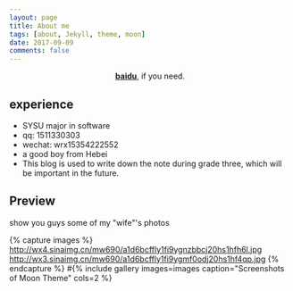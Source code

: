 ```yaml
---
layout: page
title: About me
tags: [about, Jekyll, theme, moon]
date: 2017-09-09
comments: false
---
```

    
<center><a href="http://www.baidu.com"><b>baidu</b></a>, if you need.</center>

## experience
* SYSU  major in  software
* qq: 1511330303
* wechat: wrx15354222552
* a good boy from Hebei
* This blog is used to write down the note during grade three, which will be important in the future.
## Preview

show you guys some of my "wife"'s photos

{% capture images %}
     http://wx4.sinaimg.cn/mw690/a1d6bcffly1fi9ygnzbbcj20hs1hfh6l.jpg
    http://wx3.sinaimg.cn/mw690/a1d6bcffly1fi9ygmf0odj20hs1hf4qp.jpg
{% endcapture %}
#{% include gallery images=images caption="Screenshots of Moon Theme" cols=2 %}



